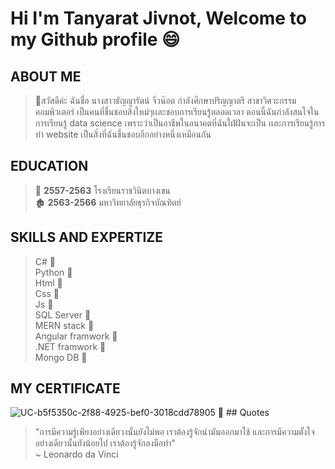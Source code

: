 # Hi I'm Tanyarat Jivnot, Welcome to my Github profile 😄

## ABOUT ME
> :woman:สวัสดีค่ะ ฉันชื่อ นางสาวธัญญารัตน์ จิ๋วน๊อต กำลังศึกษาปริญญาตรี สาขาวิศวะกรรมคอมพิวเตอร์ เป็นคนที่ชื่นชอบสิ่งใหม่ๆเเละชอบการเรียนรู้ตลอดเวลา ตอนนี้ฉันกำลังสนใจในการเรียนรู้ data science เพราะว่าเป็นอาชีพในอนาคตที่ฉันใฝ่ฝันจะเป็น เเละการเรียนรู้การทำ website เป็นสิ่งที่ฉันชื่นชอบอีกอย่างหนึ่งเหมือนกัน

## EDUCATION
> :school: **2557-2563** โรงเรียนราชวินิตบางเขน <br>
> :derelict_house: **2563-2566** มหาวิทยาลัยธุรกิจบัณฑิตย์
## SKILLS AND EXPERTIZE
> C#  :2nd_place_medal: <br>
> Python :1st_place_medal: <br>
> Html :1st_place_medal: <br>
> Css :1st_place_medal: <br>
> Js  :3rd_place_medal: <br>
> SQL Server  :2nd_place_medal: <br>
> MERN stack  :2nd_place_medal: <br>
> Angular framwork :2nd_place_medal: <br>
> .NET framwork :2nd_place_medal: <br>
> Mongo DB :2nd_place_medal: <br>

## MY CERTIFICATE
![UC-b5f5350c-2f88-4925-bef0-3018cdd78905](https://user-images.githubusercontent.com/93580162/216835598-0bcb1b1a-01ab-471a-b3fa-0a1f6ca59f5f.jpg)
🌟 ## Quotes
> "การมีความรู้เพียงอย่างเดียวงนั้นยังไม่พอ เราต้องรู้จักนำมันออกมาใช้ และการมีความตั้งใจอย่างเดียวนั้นยังน้อยไป เราต้องรู้จักลงมือทำ" <br>
> ~ Leonardo da Vinci
